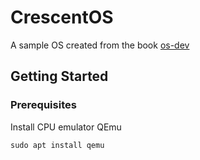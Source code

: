 # CrescentOS

A sample OS created from the book [os-dev](https://www.cs.bham.ac.uk/~exr/lectures/opsys/10_11/lectures/os-dev.pdf)

## Getting Started
### Prerequisites

Install CPU emulator QEmu
```
sudo apt install qemu
```